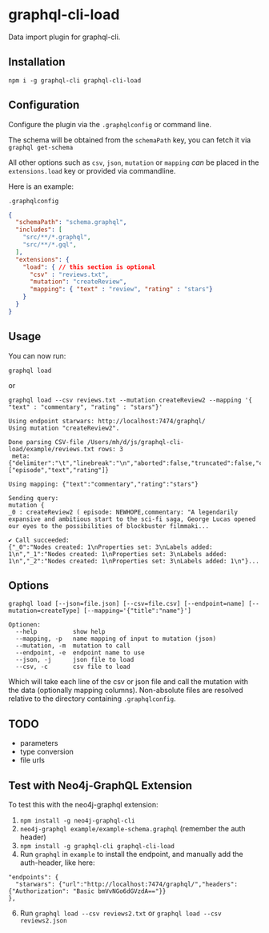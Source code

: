 # graphql-cli-load

Data import plugin for graphql-cli.

## Installation

```
npm i -g graphql-cli graphql-cli-load
```

## Configuration

Configure the plugin via the `.graphqlconfig` or command line.

The schema will be obtained from the `schemaPath` key, you can fetch it via `graphql get-schema`

All other options such as `csv`, `json`, `mutation` or `mapping` _can_ be placed in the `extensions.load` key
or provided via commandline.

Here is an example:

`.graphqlconfig`
```json
{
  "schemaPath": "schema.graphql",
  "includes": [
    "src/**/*.graphql",
    "src/**/*.gql",
  ],
  "extensions": { 
    "load": { // this section is optional
      "csv" : "reviews.txt",
      "mutation": "createReview",
      "mapping": { "text" : "review", "rating" : "stars"}
    }
  }
}
```

## Usage

You can now run:

```
graphql load
```

or

```
graphql load --csv reviews.txt --mutation createReview2 --mapping '{ "text" : "commentary", "rating" : "stars"}'

Using endpoint starwars: http://localhost:7474/graphql/
Using mutation "createReview2".

Done parsing CSV-file /Users/mh/d/js/graphql-cli-load/example/reviews.txt rows: 3
 meta: {"delimiter":"\t","linebreak":"\n","aborted":false,"truncated":false,"cursor":566,"fields":["episode","text","rating"]}

Using mapping: {"text":"commentary","rating":"stars"}

Sending query:
mutation { 
_0 : createReview2 ( episode: NEWHOPE,commentary: "A legendarily expansive and ambitious start to the sci-fi saga, George Lucas opened our eyes to the possibilities of blockbuster filmmaki...

✔ Call succeeded:
{"_0":"Nodes created: 1\nProperties set: 3\nLabels added: 1\n","_1":"Nodes created: 1\nProperties set: 3\nLabels added: 1\n","_2":"Nodes created: 1\nProperties set: 3\nLabels added: 1\n"}...
```

## Options

```
graphql load [--json=file.json] [--csv=file.csv] [--endpoint=name] [--mutation=createType] [--mapping='{"title":"name"}']

Optionen:
  --help          show help
  --mapping, -p   name mapping of input to mutation (json)
  --mutation, -m  mutation to call
  --endpoint, -e  endpoint name to use
  --json, -j      json file to load
  --csv, -c       csv file to load
```

Which will take each line of the csv or json file and call the mutation with the data (optionally mapping columns).
Non-absolute files are resolved relative to the directory containing `.graphqlconfig`.

## TODO

* parameters
* type conversion
* file urls


## Test with Neo4j-GraphQL Extension

To test this with the neo4j-graphql extension:

1. `npm install -g neo4j-graphql-cli`
2. `neo4j-graphql example/example-schema.graphql` (remember the auth header)
4. `npm install -g graphql-cli graphql-cli-load`
5. Run `graphql` in `example` to install the endpoint, and manually add the auth-header, like here:
```
"endpoints": {
  "starwars": {"url":"http://localhost:7474/graphql/","headers":{"Authorization": "Basic bmVvNGo6dGVzdA=="}}
},
```
6. Run `graphql load --csv reviews2.txt` or `graphql load --csv reviews2.json`